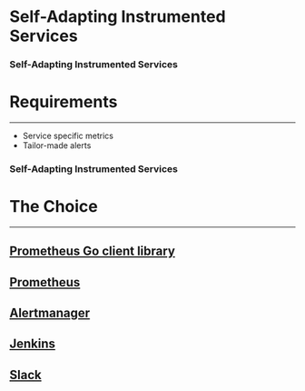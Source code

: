 # Self-Adapting Instrumented Services


### Self-Adapting Instrumented Services

# Requirements

---

* Service specific metrics
* Tailor-made alerts


### Self-Adapting Instrumented Services

# The Choice

---

## [Prometheus Go client library](https://github.com/prometheus/client_golang)
## [Prometheus](https://prometheus.io/)
## [Alertmanager](https://prometheus.io/docs/alerting/alertmanager/)
## [Jenkins](https://jenkins.io/)
## [Slack](https://slack.com/)
